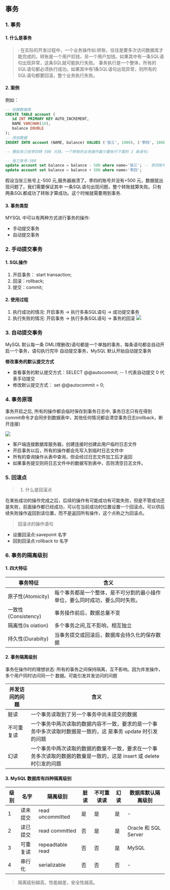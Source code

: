 ## 事务
### 1. 事务

#### 1. 什么是事务

> : 在实际的开发过程中，一个业务操作如:转账，往往是要多次访问数据库才能完成的。转账是一个用户扣钱，另一个用户加钱。如果其中有一条SQL语句出现异常，这条SQL就可能执行失败。
> 事务执行是一个整体，所有的SQL语句都必须执行成功。如果其中有1条SQL语句出现异常，则所有的SQL语句都要回滚，整个业务执行失败。

#### 2. 案例
例如：

```sql
-- 创建数据表
CREATE TABLE account (
   id INT PRIMARY KEY AUTO_INCREMENT,
   NAME VARCHAR(10),
   balance DOUBLE
);
-- 添加数据
INSERT INTO account (NAME, balance) VALUES ('张三', 1000), ('李四', 1000);

-- 模拟张三给李四转 500 元钱，一个转账的业务操作最少要执行下面的 2 条语句: 

-- 张三账号-500
update account set balance = balance - 500 where name='张三'; -- 李四账号+500
update account set balance = balance + 500 where name='李四';

```
假设当张三账号上-500 元,服务器崩溃了。李四的账号并没有+500 元，数据就出现问题了。我们需要保证其中 一条SQL语句出现问题，整个转账就算失败。只有两条SQL都成功了转账才算成功。这个时候就需要用到事务.
#### 3. 事务类型
MYSQL 中可以有两种方式进行事务的操作: 

- 手动提交事务
- 自动提交事务

### 2. 手动提交事务

#### 1. SQL操作

1. 开启事务： start transaction;
2. 回滚：rollback;
3. 提交：commit;

#### 2. 使用过程

1. 执行成功的情况: 开启事务 -> 执行多条SQL语句 -> 成功提交事务
2. 执行失败的情况: 开启事务 -> 执行多条SQL语句 -> 事务的回滚
    ![](https://imagerepos.oss-cn-beijing.aliyuncs.com/images/20190927101936.png)

### 3. 自动提交事务
MySQL 默认每一条 DML(增删改)语句都是一个单独的事务，每条语句都会自动开启一个事务，语句执行完毕 自动提交事务，MySQL 默认开始自动提交事务

**修改事务的默认提交方式**
- 查看事务的默认提交方式：SELECT @@autocommit; -- 1 代表自动提交  0 代表手动提交
- 修改默认提交方式： set @@autocommit = 0;

### 4. 事务原理

事务开启之后, 所有的操作都会临时保存到事务日志中, 事务日志只有在得到commit命令才会同步到数据表中，其他任何情况都会清空事务日志(rollback，断开连接)

![](https://imagerepos.oss-cn-beijing.aliyuncs.com/images/20190927102732.png)

- 客户端连接数据库服务器，创建连接时创建此用户临时日志文件
- 开启事务以后，所有的操作都会先写入到临时日志文件中
- 所有的查询操作从表中查询，但会经过日志文件加工后才返回
- 如果事务提交则将日志文件中的数据写到表中，否则清空日志文件。


### 5. 回滚点

> 1. 什么是回滚点

在某些成功的操作完成之后，后续的操作有可能成功有可能失败，但是不管成功还是失败，前面操作都已经成功，可以在当前成功的位置设置一个回滚点。可以供后续失败操作返回到该位置，而不是返回所有操作，这个点称之为回滚点。

> 回滚点的操作语句

- 设置回滚点:savepoint 名字
- 回到回滚点:rollback to 名字

### 6. 事务的隔离级别
#### 1. 四大特征
| 事务特征| 含义|
| ---- | ---- |
|   原子性(Atomicity)   |   每个事务都是一个整体，是不可分割的最小操作单位，要么同时成功，要么同时失败。   |
|  一致性(Consistency)    |  事务操作前后，数据总量不变    |
|  隔离性(Is olation)    |  多个事务之间,互不影响，相互独立    |
|  持久性(Durabilty)    |  当事务提交或回滚后，数据库会持久化的保存数据   |

#### 2. 事务隔离级别
事务在操作时的理想状态: 所有的事务之间保持隔离，互不影响。因为并发操作，多个用户同时访问同一个 数据。可能引发并发访问的问题

| 并发访问的问题| 含义|
| ---- | ---- |
|   脏读  |   一个事务读取到了另一个事务中尚未提交的数据   |
|  不可重复读  |  一个事务中两次读取的数据内容不一致，要求的是一个事务中多次读取时数据是一致的，这 是事务 update 时引发的问题    |
|  幻读   |  一个事务中两次读取的数据的数量不一致，要求在一个事务多次读取的数据的数量是一致的，这是 insert 或 delete 时引发的问题    |

#### 3.  MySQL 数据库有四种隔离级别
| 级别| 名字| 隔离级别| 脏读 | 不可重读读 | 幻读 | 数据库默认隔离级别 | 
| ---- | ---- | ---- | ---- | ---- | ---- | ---- |
|   1  |   读未提交 |  read uncommitted  |   是 |  是 |   是 |  -  |  
|   2  |   读已提交 |  read committed  |   否 |  是 |   是 |  Oracle 和 SQL Server  |  
|   3  |   可重复读 |  repeadtable read  |   否 |  否 |   是 |  MySQL |  
|   4  |   串行化 |  serializable  |   否 |  否 |   否 |  -  |   

> 隔离级别越高，性能越差，安全性越高。
